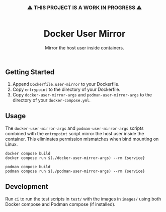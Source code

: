 <header align="center">
    <h3 align="center">⚠️ THIS PROJECT IS A WORK IN PROGRESS ⚠️</h3>
</header>

<header align="center">
    <h1 align="center">Docker User Mirror</h1>
    <p align="center">Mirror the host user inside containers.</p>
</header>

## Getting Started
1. Append `Dockerfile.user-mirror` to your Dockerfile.
2. Copy `entrypoint` to the directory of your Dockerfile.
3. Copy `docker-user-mirror-args` and `podman-user-mirror-args` to the directory of your `docker-compose.yml`.

## Usage
The `docker-user-mirror-args` and `podman-user-mirror-args` scripts combined with the `entrypoint` script mirror the host user inside the container. This eliminates permission mismatches when bind mounting on Linux.

```shell
docker compose build
docker compose run $(./docker-user-mirror-args) --rm {service}
```

```shell
podman compose build
podman compose run $(./podman-user-mirror-args) --rm {service}
```

## Development
Run `ci` to run the test scripts in `test/` with the images in `images/` using both Docker compose and Podman compose (if installed).
